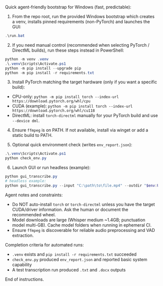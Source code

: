 <!-- Use this file to provide workspace-specific custom instructions to Copilot. For more details, visit https://code.visualstudio.com/docs/copilot/copilot-customization#_use-a-githubcopilotinstructionsmd-file -->
Quick agent-friendly bootstrap for Windows (fast, predictable):

1) From the repo root, run the provided Windows bootstrap which creates a venv, installs pinned requirements (non-PyTorch) and launches the GUI:

```powershell
.\run.bat
```

2) If you need manual control (recommended when selecting PyTorch / DirectML builds), run these steps instead in PowerShell:

```powershell
python -m venv .venv
.\.venv\Scripts\Activate.ps1
python -m pip install --upgrade pip
python -m pip install -r requirements.txt
```

3) Install PyTorch matching the target hardware (only if you want a specific build):
- CPU-only: `python -m pip install torch --index-url https://download.pytorch.org/whl/cpu`
- CUDA (example): `python -m pip install torch --index-url https://download.pytorch.org/whl/cu118`
- DirectML: install `torch-directml` manually for your PyTorch build and use `--device dml`.

4) Ensure `ffmpeg` is on PATH. If not available, install via winget or add a static build to PATH.

5) Optional quick environment check (writes `env_report.json`):

```powershell
.\.venv\Scripts\Activate.ps1
python check_env.py
```

6) Launch GUI or run headless (example):

```powershell
python gui_transcribe.py
# headless example:
python gui_transcribe.py --input "C:\path\to\file.mp4" --outdir "$env:USERPROFILE\Downloads" --model medium --preprocess --vad --punctuate --keep-temp
```

Agent notes and constraints:
- Do NOT auto-install `torch` or `torch-directml` unless you have the target CUDA/driver information. Ask the human or document the recommended wheel.
- Model downloads are large (Whisper medium ~1.4GB; punctuation model multi-GB). Cache model folders when running in ephemeral CI.
- Ensure `ffmpeg` is discoverable for reliable audio preprocessing and VAD extraction.

Completion criteria for automated runs:
- `.venv` exists and `pip install -r requirements.txt` succeeded
- `check_env.py` produced `env_report.json` and reported basic system capability
- A test transcription run produced `.txt` and `.docx` outputs

End of instructions.
